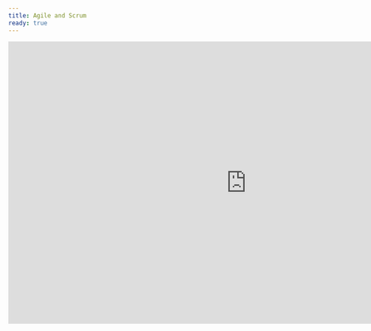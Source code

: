 ```yaml
---
title: Agile and Scrum
ready: true
---
```


<iframe src="https://docs.google.com/presentation/d/1Qr66MxmoiV-3-ZiSj5Ro_B8QneKOfC8UAp0DCfDOdoA/embed?start=false&loop=false&delayms=3000" frameborder="0" width="960" height="569" allowfullscreen="true" mozallowfullscreen="true" webkitallowfullscreen="true" style="display:block; margin: 0 auto;"></iframe>